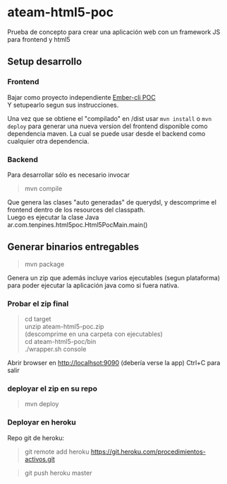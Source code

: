 # ateam-html5-poc

Prueba de concepto para crear una aplicación web con un framework JS para frontend y html5

## Setup desarrollo

### Frontend
Bajar como proyecto independiente [Ember-cli POC](https://github.com/kfgodel/ember-cli-poc)  
Y setupearlo segun sus instrucciones.  

Una vez que se obtiene el "compilado" en /dist usar `mvn install` o `mvn deploy` para generar una nueva version del 
frontend disponible como dependencia maven. La cual se puede usar desde el backend como cualquier otra dependencia.

### Backend
Para desarrollar sólo es necesario invocar
> mvn compile  

Que genera las clases "auto generadas" de querydsl, y descomprime el frontend dentro de los resources del classpath.  
Luego es  ejecutar la clase Java
ar.com.tenpines.html5poc.Html5PocMain.main()

## Generar binarios entregables
> mvn package  

Genera un zip que además incluye varios ejecutables (segun plataforma) para poder ejecutar la aplicación java como
si fuera nativa.

### Probar el zip final
> cd target  
> unzip ateam-html5-poc.zip  
 (descomprime en una carpeta con ejecutables)    
> cd ateam-html5-poc/bin  
> ./wrapper.sh console  

Abrir browser en [http://localhsot:9090](http://localhsot:9090) (debería verse la app)
Ctrl+C para salir


### deployar el zip en su repo
> mvn deploy  

### Deployar en heroku
Repo git de heroku:
> git remote add heroku https://git.heroku.com/procedimientos-activos.git

> git push heroku master
